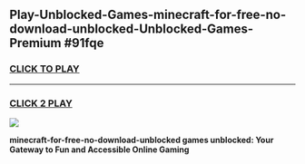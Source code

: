 
## Play-Unblocked-Games-minecraft-for-free-no-download-unblocked-Unblocked-Games-Premium #91fqe
<h3>
<a href="https://premium.freeplayer.one?title=minecraft-for-free-no-download-unblocked&ref=12M">CLICK TO PLAY</a></h3>
<hr>

<h3>
<a href="https://premium.freeplayer.one?title=minecraft-for-free-no-download-unblocked&ref=12M">CLICK 2 PLAY</a>
  
</h3>

<a href="https://premium.freeplayer.one?title=minecraft-for-free-no-download-unblocked&ref=12M"><img src="https://clearcache.store/games.png"></a>


**minecraft-for-free-no-download-unblocked games unblocked: Your Gateway to Fun and Accessible Online Gaming**
